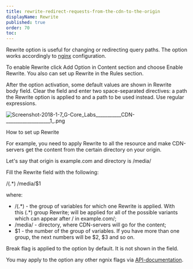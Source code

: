 ```yaml
---
title: rewrite-redirect-requests-from-the-cdn-to-the-origin
displayName: Rewrite
published: true
order: 70
toc:
---
```

Rewrite option is useful for changing or redirecting query paths. The option works accordingly to [nginx](https://nginx.ru/en/docs/http/ngx_http_rewrite_module.html) configuration.

To enable Rewrite click Add Option in Content section and choose Enable Rewrite. You also can set up Rewrite in the Rules section.

After the option activation, some default values are shown in Rewrite body field. Clear the field and enter two space-separated directives: a path the Rewrite option is applied to and a path to be used instead. Use regular expressions. 

<img src="https://support.gcore.com/hc/article_attachments/115011465265/Screenshot-2018-1-7_G-Core_Labs___________CDN-___________________1_.png" alt="Screenshot-2018-1-7_G-Core_Labs___________CDN-___________________1_.png">

How to set up Rewrite

For example, you need to apply Rewrite to all the resource and make CDN-servers get the content from the certain directory on your origin.

Let's say that origin is example.com and directory is /media/

Fill the Rewrite field with the following:

/(.\*) /media/$1

where:

*   /(.\*) - the group of variables for which one Rewrite is applied. With this (.\*) group Rewrite; will be applied for all of the possible variants which can appear after / in example.com/;
*   /media/ - directory, where CDN-servers will go for the content;
*   $1 - the number of the group of variables. If you have more than one group, the next numbers will be $2, $3 and so on.

Break flag is applied to the option by default. It is not shown in the field. 

You may apply to the option any other ngnix flags via [API-documentation](https://apidocs.gcore.com/cdn#tag/Resources).